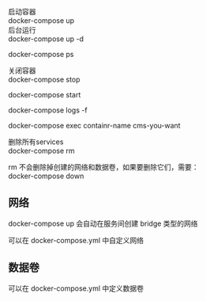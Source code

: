 启动容器  
docker-compose up  
后台运行  
docker-compose up  -d 

docker-compose ps

关闭容器  
docker-compose stop

docker-compose start

docker-compose logs -f 

docker-compose exec containr-name cms-you-want

删除所有services  
docker-compose rm  

rm 不会删除掉创建的网络和数据卷，如果要删除它们，需要：  
docker-compose down  

## 网络
docker-compose up 会自动在服务间创建 bridge 类型的网络

可以在 docker-compose.yml 中自定义网络

## 数据卷
可以在 docker-compose.yml 中定义数据卷
